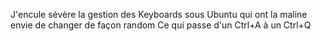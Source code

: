 J'encule sévère la gestion des Keyboards sous Ubuntu qui ont la maline envie de changer de façon random
Ce qui passe d'un Ctrl+A à un Ctrl+Q
